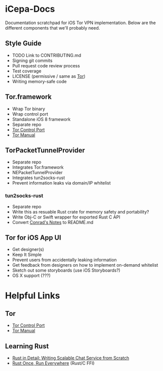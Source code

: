 # iCepa-Docs
Documentation scratchpad for iOS Tor VPN implementation. Below are the different components that we'll probably need.

## Style Guide

* TODO Link to CONTRIBUTING.md
* Signing git commits
* Pull request code review process
* Test coverage
* LICENSE (permissive / same as [Tor](https://gitweb.torproject.org/tor.git/plain/LICENSE))
* Writing memory-safe code

## Tor.framework

* Wrap Tor binary
* Wrap control port
* Standalone iOS 8 framework
* Separate repo
* [Tor Control Port](https://gitweb.torproject.org/torspec.git/tree/control-spec.txt)
* [Tor Manual](https://www.torproject.org/docs/tor-manual.html.en)

## TorPacketTunnelProvider

* Separate repo
* Integrates Tor.framework
* NEPacketTunnelProvider
* Integrates tun2socks-rust
* Prevent information leaks via domain/IP whitelist

### tun2socks-rust

* Separate repo
* Write this as resuable Rust crate for memory safety and portability?
* Write Obj-C or Swift wrapper for exported Rust C API
* Convert [Conrad's Notes](https://docs.google.com/document/d/1ob96eK-qjrxzIdNEmglClaH3kI-O5CfT9tp1xnXwksc/edit?usp=sharing) to README.md

## Tor for iOS App UI

* Get designer(s)
* Keep It Simple
* Prevent users from accidentally leaking information
* Get feedback from designers on how to implement on-demand whitelist
* Sketch out some storyboards (use iOS Storyboards?)
* OS X support (???)

# Helpful Links

## Tor

* [Tor Control Port](https://gitweb.torproject.org/torspec.git/tree/control-spec.txt)
* [Tor Manual](https://www.torproject.org/docs/tor-manual.html.en)

## Learning Rust

* [Rust in Detail: Writing Scalable Chat Service from Scratch](https://nbaksalyar.github.io/2015/07/10/writing-chat-in-rust.html)
* [Rust Once, Run Everywhere](http://blog.rust-lang.org/2015/04/24/Rust-Once-Run-Everywhere.html) (Rust/C FFI)
